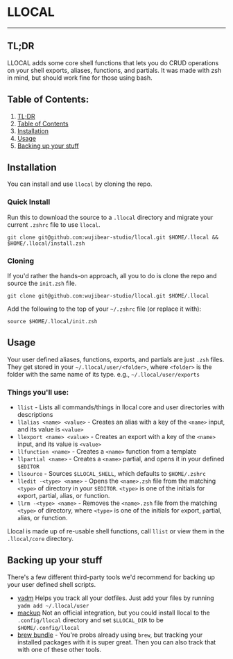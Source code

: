 # LLOCAL
---
## TL;DR
LLOCAL adds some core shell functions that lets you do CRUD operations on your shell exports, aliases, functions, and partials.
It was made with zsh in mind, but should work fine for those using bash.

## Table of Contents:
1. [TL;DR](#tl-dr)
2. [Table of Contents](#table-of-contents)
3. [Installation](#installation)
4. [Usage](#usage)
5. [Backing up your stuff](#backing-up-your-stuff)

## Installation
You can install and use `llocal` by cloning the repo.

### Quick Install
Run this to download the source to a `.llocal` directory and migrate your current `.zshrc` file to use `llocal`.

```shell
git clone git@github.com:wujibear-studio/llocal.git $HOME/.llocal && $HOME/.llocal/install.zsh
```

### Cloning
If you'd rather the hands-on approach, all you to do is clone the repo and source the `init.zsh` file.
```shell
git clone git@github.com:wujibear-studio/llocal.git $HOME/.llocal
```

Add the following to the top of your `~/.zshrc` file (or replace it with):
```shell
source $HOME/.llocal/init.zsh
```

## Usage
Your user defined aliases, functions, exports, and partials are just `.zsh` files. 
They get stored in your `~/.llocal/user/<folder>`, where `<folder>` is the folder with the same name of its type. e.g., `~/.llocal/user/exports`

### Things you'll use:
- `llist` - Lists all commands/things in llocal core and user directories with descriptions
- `llalias <name> <value>` - Creates an alias with a key of the `<name>` input, and its value is `<value>`
- `llexport <name> <value>` - Creates an export with a key of the `<name>` input, and its value is `<value>`
- `llfunction <name>` - Creates a `<name>` function from a template
- `llpartial <name>` - Creates a `<name>` partial, and opens it in your defined `$EDITOR`
- `llsource` - Sources `$LLOCAL_SHELL`, which defaults to `$HOME/.zshrc`
- `lledit -<type> <name>` - Opens the `<name>.zsh` file from the matching `<type>` of directory in your `$EDITOR`. `<type>` is one of the initials for `e`xport, `p`artial, `a`lias, or `f`unction.
- `llrm -<type> <name>` - Removes the `<name>.zsh` file from the matching `<type>` of directory, where `<type>` is one of the initials for `e`xport, `p`artial, `a`lias, or `f`unction.

Llocal is made up of re-usable shell functions, call `llist` or view them in the `.llocal/core` directory.

## Backing up your stuff

There's a few different third-party tools we'd recommend for backing up your user defined shell scripts.

- [yadm](https://yadm.io/) Helps you track all your dotfiles. Just add your files by running `yadm add ~/.llocal/user`
- [mackup](https://github.com/lra/mackup) Not an official integration, but you could install llocal to the `.config/llocal` directory and set `$LLOCAL_DIR` to be `$HOME/.config/llocal`
- [brew bundle](https://github.com/Homebrew/homebrew-bundle) - You're probs already using `brew`, but tracking your installed packages with it is super great. Then you can also track that with one of these other tools.